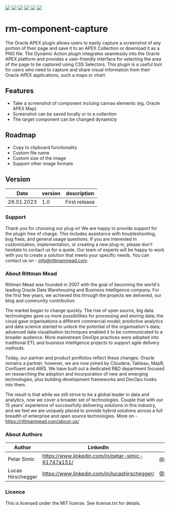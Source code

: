 ![](https://img.shields.io/badge/APEX%20Plugin) ![](https://img.shields.io/badge/Plug--In%20Type-Dynamic%20Action-red) ![](https://img.shields.io/badge/APEX-20.*-brightgreen) ![](https://img.shields.io/badge/APEX-21.*-brightgreen) ![](https://img.shields.io/badge/APEX-22.*-brightgreen) ![](https://cdn.rawgit.com/Dani3lSun/apex-github-badges/7919f913/badges/apex-love-badge.svg)
# rm-component-capture
The Oracle APEX plugin allows users to easily capture a screenshot of any portion of their page and save it to an APEX Collection or download it as a PNG file. The Dynamic Action plugin integrates seamlessly into the Oracle APEX platform and provides a user-friendly interface for selecting the area of the page to be captured using CSS Selectors. This plugin is a useful tool for users who need to capture and share visual information from their Oracle APEX applications, such a maps or chart. 

## Features
* Take a screenshot of component incluing canvas elements (eg. Oracle APEX Map)
* Screenshot can be saved locally or to a collection
* The target component can be changed dynamicly

## Roadmap
* Copy to clipboard functionality
* Custom file name
* Custom size of the image
* Support other image formats

## Version
Date | version | description |
-------|-------|---------|
26.01.2023 |1.0| First release |

### Support 
Thank you for choosing our plug-in! We are happy to provide support for the plugin free of charge. This includes assistance with troubleshooting, bug fixes, and general usage questions. If you are interested in customization, implementation, or creating a new plug-in, please don't hesitate to contact us for a quote. Our team of experts will be happy to work with you to create a solution that meets your specific needs. You can contact us on - info@rittmanmead.com.

### About Rittman Mead
Rittman Mead was founded in 2007 with the goal of becoming the world's leading Oracle Data Warehousing and Business Intelligence company. For the first few years, we achieved this through the projects we delivered, our blog and community contribution.

The market began to change quickly. The rise of open source, big data technologies gave us more possibilities for processing and storing data; the cloud gave organisations a different commercial model; predictive analytics and data science started to unlock the potential of the organisation's data; advanced data visualisation techniques enabled it to be communicated to a broader audience. More mainstream DevOps practices were adopted into traditional ETL and business intelligence projects to support agile delivery methods.

Today, our partner and product portfolios reflect these changes. Oracle remains a partner; however, we are now joined by Cloudera, Tableau, MapR, Confluent and AWS. We have built out a dedicated R&D department focused on researching the adoption and incorporation of new and emerging technologies, plus building development frameworks and DevOps hooks into them.

The result is that while we still strive to be a global leader in data and analytics, now we cover a broader set of technologies. Couple that with our 15 years' experience of successfully delivering solutions in this industry, and we feel we are uniquely placed to provide hybrid solutions across a full breadth of enterprise and open source technologies. 
More on - https://rittmanmead.com/about-us/

### About Authors
Author | LinkedIn | Twitter | E-mail
-------|-------|---------|-------
Petar Simic | https://www.linkedin.com/in/petar-simic-61747a151/ | [@petarsimic7](https://twitter.com/PetarSimic7) | petar.simic@rittmanmead.com
Lucas Hirschegger | https://www.linkedin.com/in/lucashirschegger/ | [@Lucas_Hir](https://twitter.com/Lucas_Hir) | lucas.hirschegger@rittmanmead.com

### Licence 
This is licensed under the MIT license. See license.txt for details.
